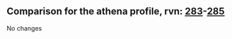 ## Comparison for the athena profile, rvn: [283](https://github.com/PRO100KatYT/FortniteProfileRevisions/tree/main/profiles/athena/283%20athena.json)-[285](https://github.com/PRO100KatYT/FortniteProfileRevisions/tree/main/profiles/athena/285%20athena.json)

No changes

